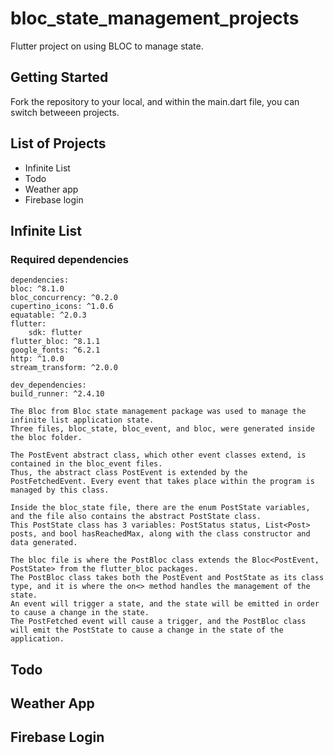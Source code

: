 # bloc_state_management_projects

Flutter project on using BLOC to manage state.

## Getting Started

Fork the repository to your local, and within the main.dart file, you can switch betweeen projects.

## List of Projects
- Infinite List
- Todo
- Weather app
- Firebase login


## Infinite List

### Required dependencies

    dependencies:
    bloc: ^8.1.0
    bloc_concurrency: ^0.2.0
    cupertino_icons: ^1.0.6
    equatable: ^2.0.3
    flutter:
        sdk: flutter
    flutter_bloc: ^8.1.1
    google_fonts: ^6.2.1
    http: ^1.0.0
    stream_transform: ^2.0.0

    dev_dependencies:
    build_runner: ^2.4.10

    The Bloc from Bloc state management package was used to manage the infinite list application state. 
    Three files, bloc_state, bloc_event, and bloc, were generated inside the bloc folder.
    
    The PostEvent abstract class, which other event classes extend, is contained in the bloc_event files. 
    Thus, the abstract class PostEvent is extended by the PostFetchedEvent. Every event that takes place within the program is managed by this class.
    
    Inside the bloc_state file, there are the enum PostState variables, and the file also contains the abstract PostState class. 
    This PostState class has 3 variables: PostStatus status, List<Post> posts, and bool hasReachedMax, along with the class constructor and data generated.
    
    The bloc file is where the PostBloc class extends the Bloc<PostEvent, PostState> from the flutter_bloc packages. 
    The PostBloc class takes both the PostEvent and PostState as its class type, and it is where the on<> method handles the management of the state. 
    An event will trigger a state, and the state will be emitted in order to cause a change in the state.
    The PostFetched event will cause a trigger, and the PostBloc class will emit the PostState to cause a change in the state of the application.
    




## Todo


## Weather App


## Firebase Login
